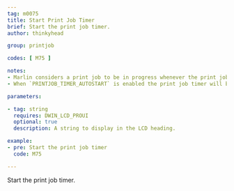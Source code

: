 ```yaml
---
tag: m0075
title: Start Print Job Timer
brief: Start the print job timer.
author: thinkyhead

group: printjob

codes: [ M75 ]

notes:
- Marlin considers a print job to be in progress whenever the print job timer is running, so it should be included in your starting G-code in your slicer settings.
- When `PRINTJOB_TIMER_AUTOSTART` is enabled the print job timer will be started in response to turning on heaters.

parameters:

- tag: string
  requires: DWIN_LCD_PROUI
  optional: true
  description: A string to display in the LCD heading.

example:
- pre: Start the print job timer
  code: M75

---
```


Start the print job timer.
